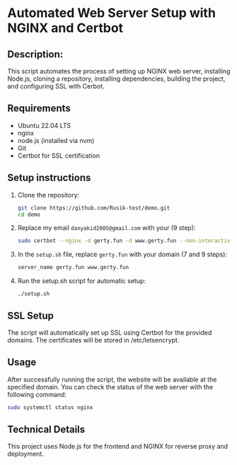# Automated Web Server Setup with NGINX and Certbot

## Description:

This script automates the process of setting up NGINX web server, installing Node.js, cloning a repository, installing dependencies, building the project, and configuring SSL with Cerbot.

## Requirements

- Ubuntu 22.04 LTS
- nginx
- node.js (installed via nvm)
- Git
- Certbot for SSL certification

## Setup instructions

1. Clone the repository:

   ```bash
   git clone https://github.com/Rusik-test/demo.git
   cd demo
   ```

2. Replace my email `danyakid2005@gmail.com` with your (9 step):

   ```bash
   sudo certbot --nginx -d gerty.fun -d www.gerty.fun --non-interactive --agree-tos -m danyakid2005@email.com
   ```

3. In the `setup.sh` file, replace `gerty.fun` with your domain (7 and 9 steps):

   ```bash
   server_name gerty.fun www.gerty.fun
   ```

4. Run the setup.sh script for automatic setup:

   ```
   ./setup.sh
   ```

## SSL Setup

The script will automatically set up SSL using Certbot for the provided domains. The certificates will be stored in /etc/letsencrypt.

## Usage

After successfully running the script, the website will be available at the specified domain. You can check the status of the web server with the following command:

```bash
sudo systemctl status nginx
```

## Technical Details

This project uses Node.js for the frontend and NGINX for reverse proxy and deployment.
